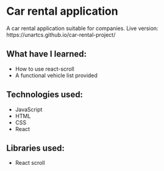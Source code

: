 <h1>Car rental application</h1>
A car rental application suitable for companies.
Live version: https://unartcs.github.io/car-rental-project/
<br>
<h2>What have I learned:</h2>
<ul>
<li>How to use react-scroll</li>
<li>A functional vehicle list provided</li>
</ul>
<h2>Technologies used:</h2>
<ul>
<li>JavaScript</li>
<li>HTML</li>
<li>CSS</li>
<li>React</li>
</ul>
<h2>Libraries used:</h2>
<ul>
<li>React scroll</li>
</ul>

